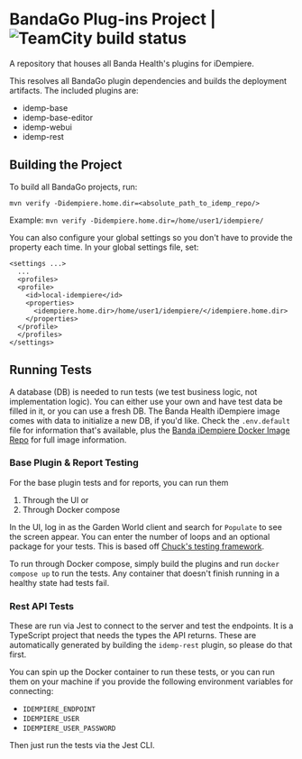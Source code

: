 # BandaGo Plug-ins Project | ![TeamCity build status](https://teamcity.bandahealth.org/app/rest/builds/buildType:id:BHGO_Plugins_BuildDevelop/statusIcon.svg)
A repository that houses all Banda Health's plugins for iDempiere.

This resolves all BandaGo plugin dependencies and builds the deployment artifacts.
The included plugins are: 
* idemp-base
* idemp-base-editor
* idemp-webui
* idemp-rest

## Building the Project
To build all BandaGo projects, run:
```
mvn verify -Didempiere.home.dir=<absolute_path_to_idemp_repo/>
```
Example: 
`mvn verify -Didempiere.home.dir=/home/user1/idempiere/`

You can also configure your global settings so you don't have to provide the property each time. In your global settings file, set:
```
<settings ...>
  ...
  <profiles>
  <profile>
    <id>local-idempiere</id>
    <properties>
      <idempiere.home.dir>/home/user1/idempiere/</idempiere.home.dir>
    </properties>
  </profile>
  </profiles>
</settings>
```

## Running Tests
A database (DB) is needed to run tests (we test business logic, not implementation logic). You can either use your own and have test data be filled in it, or you can use a fresh DB. The Banda Health iDempiere image comes with data to initialize a new DB, if you'd like. Check the `.env.default` file for information that's available, plus the [Banda iDempiere Docker Image Repo](https://github.com/banda-health/idempiere-docker) for full image information.

### Base Plugin & Report Testing
For the base plugin tests and for reports, you can run them
1. Through the UI or
2. Through Docker compose

In the UI, log in as the Garden World client and search for `Populate` to see the screen appear. You can enter the number of loops and an optional package for your tests. This is based off [Chuck's testing framework](https://erp-academy.chuckboecking.com/?page_id=3711).

To run through Docker compose, simply build the plugins and run `docker compose up` to run the tests. Any container that doesn't finish running in a healthy state had tests fail.

### Rest API Tests
These are run via Jest to connect to the server and test the endpoints. It is a TypeScript project that needs the types the API returns. These are automatically generated by building the `idemp-rest` plugin, so please do that first.

You can spin up the Docker container to run these tests, or you can run them on your machine if you provide the following environment variables for connecting:
* `IDEMPIERE_ENDPOINT`
* `IDEMPIERE_USER`
* `IDEMPIERE_USER_PASSWORD`

Then just run the tests via the Jest CLI.
